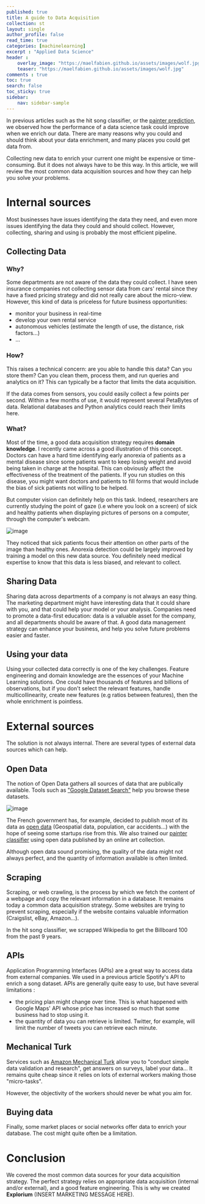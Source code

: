 ```yaml
---
published: true
title: A guide to Data Acquisition
collection: st
layout: single
author_profile: false
read_time: true
categories: [machinelearning]
excerpt : "Applied Data Science"
header :
    overlay_image: "https://maelfabien.github.io/assets/images/wolf.jpg"
    teaser: "https://maelfabien.github.io/assets/images/wolf.jpg"
comments : true
toc: true
search: false
toc_sticky: true
sidebar:
    nav: sidebar-sample
---
```


In previous articles such as the hit song classifier, or the [painter prediction](https://www.explorium.ai/blog/whos-the-painter/), we observed how the performance of a data science task could improve when we enrich our data. There are many reasons why you could and should think about your data enrichment, and many places you could get data from.

Collecting new data to enrich your current one might be expensive or time-consuming. But it does not always have to be this way. In this article, we will review the most common data acquisition sources and how they can help you solve your problems.

# Internal sources 

Most businesses have issues identifying the data they need, and even more issues identifying the data they could and should collect. However, collecting, sharing and using is probably the most efficient pipeline.

## Collecting Data

### Why?

Some departments are not aware of the data they could collect. I have seen insurance companies not collecting sensor data from cars' rental since they have a fixed pricing strategy and did not really care about the micro-view. However, this kind of data is priceless for future business opportunities:
- monitor your business in real-time
- develop your own rental service
- autonomous vehicles (estimate the length of use, the distance, risk factors...)
- ...

### How?

This raises a technical concern: are you able to handle this data? Can you store them? Can you clean them, process them, and run queries and analytics on it? This can typically be a factor that limits the data acquisition.

If the data comes from sensors, you could easily collect a few points per second. Within a few months of use, it would represent several PetaBytes of data. Relational databases and Python analytics could reach their limits here.

### What?

Most of the time, a good data acquisition strategy requires **domain knowledge**. I recently came across a good illustration of this concept. Doctors can have a hard time identifying early anorexia of patients as a mental disease since some patients want to keep losing weight and avoid being taken in charge at the hospital. This can obviously affect the effectiveness of the treatment of the patients. If you run studies on this disease, you might want doctors and patients to fill forms that would include the bias of sick patients not willing to be helped. 

But computer vision can definitely help on this task. Indeed, researchers are currently studying the point of gaze (i.e where you look on a screen) of sick and healthy patients when displaying pictures of persons on a computer, through the computer's webcam. 

![image](https://maelfabien.github.io/assets/images/expl7_0.png)

They noticed that sick patients focus their attention on other parts of the image than healthy ones. Anorexia detection could be largely improved by training a model on this new data source. You definitely need medical expertise to know that this data is less biased, and relevant to collect. 

## Sharing Data

Sharing data across departments of a company is not always an easy thing. The marketing department might have interesting data that it could share with you, and that could help your model or your analysis. Companies need to promote a data-first education: data is a valuable asset for the company, and all departments should be aware of that. A good data management strategy can enhance your business, and help you solve future problems easier and faster.

## Using your data

Using your collected data correctly is one of the key challenges. Feature engineering and domain knowledge are the essences of your Machine Learning solutions. One could have thousands of features and billions of observations, but if you don't select the relevant features, handle multicollinearity, create new features (e.g ratios between features), then the whole enrichment is pointless.

# External sources 

The solution is not always internal. There are several types of external data sources which can help.

## Open Data

The notion of Open Data gathers all sources of data that are publically available. Tools such as ["Google Dataset Search"](https://toolbox.google.com/datasetsearch) help you browse these datasets. 

![image](https://maelfabien.github.io/assets/images/expl7_1.png)

The French government has, for example, decided to publish most of its data as [open data](https://www.data.gouv.fr/fr/) (Geospatial data, population, car accidents...) with the hope of seeing some startups rise from this. We also trained our [painter classifier](https://www.explorium.ai/blog/whos-the-painter/) using open data published by an online art collection.

Although open data sound promising, the quality of the data might not always perfect, and the quantity of information available is often limited.

## Scraping

Scraping, or web crawling, is the process by which we fetch the content of a webpage and copy the relevant information in a database. It remains today a common data acquisition strategy. Some websites are trying to prevent scraping, especially if the website contains valuable information (Craigslist, eBay, Amazon...). 

In the hit song classifier, we scrapped Wikipedia to get the Billboard 100 from the past 9 years.

## APIs

Application Programming Interfaces (APIs) are a great way to access data from external companies. We used in a previous article Spotify's API to enrich a song dataset. APIs are generally quite easy to use, but have several limitations :
- the pricing plan might change over time. This is what happened with Google Maps' API whose price has increased so much that some business had to stop using it.
- the quantity of data you can retrieve is limited. Twitter, for example, will limit the number of tweets you can retrieve each minute.

## Mechanical Turk

Services such as [Amazon Mechanical Turk](https://www.mturk.com/) allow you to "conduct simple data validation and research", get answers on surveys, label your data... It remains quite cheap since it relies on lots of external workers making those "micro-tasks". 

However, the objectivity of the workers should never be what you aim for.

## Buying data

Finally, some market places or social networks offer data to enrich your database. The cost might quite often be a limitation.

# Conclusion

We covered the most common data sources for your data acquisition strategy. The perfect strategy relies on appropriate data acquisition (internal and/or external), and a good feature engineering. This is why we created **Explorium** (INSERT MARKETING MESSAGE HERE).
